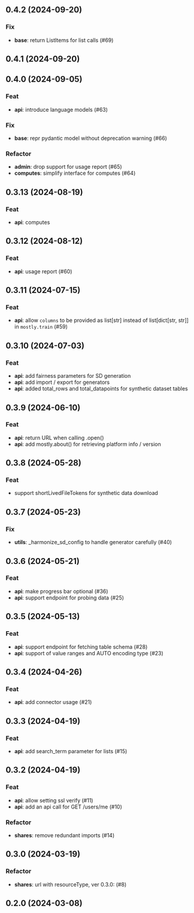 ## 0.4.2 (2024-09-20)

### Fix

- **base**: return ListItems for list calls (#69)

## 0.4.1 (2024-09-20)

## 0.4.0 (2024-09-05)

### Feat

- **api**: introduce language models (#63)

### Fix

- **base**: repr pydantic model without deprecation warning (#66)

### Refactor

- **admin**: drop support for usage report (#65)
- **computes**: simplify interface for computes (#64)

## 0.3.13 (2024-08-19)

### Feat

- **api**: computes

## 0.3.12 (2024-08-12)

### Feat

- **api**: usage report (#60)

## 0.3.11 (2024-07-15)

### Feat

- **api**: allow `columns` to be provided as list[str] instead of list[dict[str, str]] in `mostly.train` (#59)

## 0.3.10 (2024-07-03)

### Feat

- **api**: add fairness parameters for SD generation
- **api**: add import / export for generators
- **api**: added total_rows and total_datapoints for synthetic dataset tables

## 0.3.9 (2024-06-10)

### Feat

- **api**: return URL when calling .open()
- **api**: add mostly.about() for retrieving platform info / version

## 0.3.8 (2024-05-28)

### Feat

- support shortLivedFileTokens for synthetic data download

## 0.3.7 (2024-05-23)

### Fix

- **utils**: _harmonize_sd_config to handle generator carefully (#40)

## 0.3.6 (2024-05-21)

### Feat

- **api**: make progress bar optional (#36)
- **api**: support endpoint for probing data (#25)

## 0.3.5 (2024-05-13)

### Feat

- **api**: support endpoint for fetching table schema (#28)
- **api**: support of value ranges and AUTO encoding type (#23)

## 0.3.4 (2024-04-26)

### Feat

- **api**: add connector usage (#21)

## 0.3.3 (2024-04-19)

### Feat

- **api**: add search_term parameter for lists (#15)

## 0.3.2 (2024-04-19)

### Feat

- **api**: allow setting ssl verify (#11)
- **api**: add an api call for GET /users/me (#10)

### Refactor

- **shares**: remove redundant imports (#14)

## 0.3.0 (2024-03-19)

### Refactor

- **shares**: url with resourceType, ver 0.3.0: (#8)

## 0.2.0 (2024-03-08)
